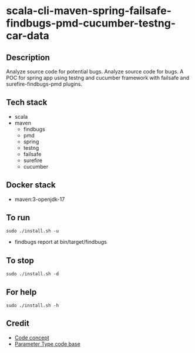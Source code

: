 # scala-cli-maven-spring-failsafe-findbugs-pmd-cucumber-testng-car-data

## Description
Analyze source code for potential bugs.
Analyze source code for bugs.
A POC for spring app using testng
and cucumber framework with failsafe and
surefire-findbugs-pmd plugins.

## Tech stack
- scala
- maven
	- findbugs
	- pmd
  - spring
  - testng
  - failsafe
  - surefire
  - cucumber

## Docker stack
- maven:3-openjdk-17

## To run
`sudo ./install.sh -u`
- findbugs report at bin/target/findbugs

## To stop
`sudo ./install.sh -d`

## For help
`sudo ./install.sh -h`

## Credit
- [Code concept](https://stackoverflow.com/questions/67847818/maven-junit-5-cucumber-not-running-tests)
- [Parameter Type code base](https://thepracticaldeveloper.com/cucumber-guide-3-step-definitions-state/)
